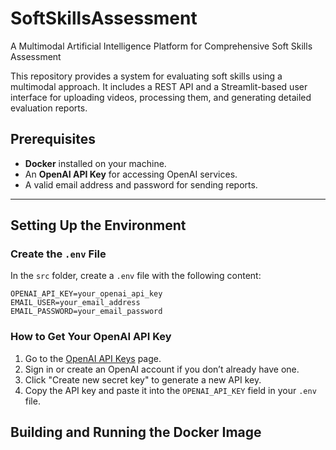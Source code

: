 # SoftSkillsAssessment
A Multimodal Artificial Intelligence Platform for Comprehensive Soft Skills Assessment

This repository provides a system for evaluating soft skills using a multimodal approach. It includes a REST API and a Streamlit-based user interface for uploading videos, processing them, and generating detailed evaluation reports.

## Prerequisites

- **Docker** installed on your machine.
- An **OpenAI API Key** for accessing OpenAI services.
- A valid email address and password for sending reports.

---

## Setting Up the Environment

### Create the `.env` File

In the `src` folder, create a `.env` file with the following content:

```plaintext
OPENAI_API_KEY=your_openai_api_key
EMAIL_USER=your_email_address
EMAIL_PASSWORD=your_email_password
```
### How to Get Your OpenAI API Key

1. Go to the [OpenAI API Keys](https://platform.openai.com/account/api-keys) page.
2. Sign in or create an OpenAI account if you don’t already have one.
3. Click "Create new secret key" to generate a new API key.
4. Copy the API key and paste it into the `OPENAI_API_KEY` field in your `.env` file.

## Building and Running the Docker Image
